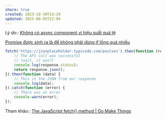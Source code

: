 ```yaml
---
share: true
created: 2023-10-30T14:29
updated: 2025-08-05T22:04
---
```

Lý do:: [Không có async component vì hiệu suất quá tệ](./Kh%C3%B4ng%20c%C3%B3%20async%20component%20v%C3%AC%20hi%E1%BB%87u%20su%E1%BA%A5t%20qu%C3%A1%20t%E1%BB%87.md)

[Promise được sinh ra là để không phải dùng if lồng quá nhiều](../../../Ng%C3%B4n%20ng%E1%BB%AF/Ng%C3%B4n%20ng%E1%BB%AF%20l%E1%BA%ADp%20tr%C3%ACnh/Ng%C3%B4n%20ng%E1%BB%AF%20ki%E1%BB%83u%20%C4%91%E1%BB%99ng/JavaScript/C%C3%BA%20ph%C3%A1p/B%E1%BA%A5t%20%C4%91%E1%BB%93ng%20b%E1%BB%99/Promise/Promise%20%C4%91%C6%B0%E1%BB%A3c%20sinh%20ra%20l%C3%A0%20%C4%91%E1%BB%83%20kh%C3%B4ng%20ph%E1%BA%A3i%20d%C3%B9ng%20if%20l%E1%BB%93ng%20qu%C3%A1%20nhi%E1%BB%81u.md)
```js
fetch('https://jsonplaceholder.typicode.com/postses').then(function (response) {
	// The API call was successful
	// (wait, it was?)
	console.log(response.status);
	return response.json();
}).then(function (data) {
	// This is the JSON from our response
	console.log(data);
}).catch(function (error) {
	// There was an error
	console.warn(error);
});
```
Tham khảo:: [The JavaScript fetch() method | Go Make Things](https://gomakethings.com/the-javascript-fetch-method/)